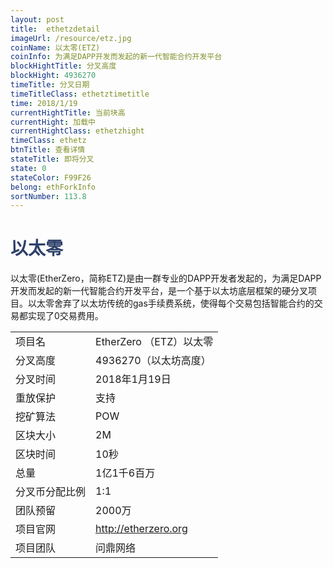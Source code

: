 ```yaml
---
layout: post
title:  ethetzdetail
imageUrl: /resource/etz.jpg
coinName: 以太零(ETZ)
coinInfo: 为满足DAPP开发而发起的新一代智能合约开发平台
blockHightTitle: 分叉高度
blockHight: 4936270
timeTitle: 分叉日期
timeTitleClass: ethetztimetitle
time: 2018/1/19
currentHightTitle: 当前块高
currentHight: 加载中
currentHightClass: ethetzhight
timeClass: ethetz
btnTitle: 查看详情
stateTitle: 即将分叉
state: 0
stateColor: F99F26
belong: ethForkInfo
sortNumber: 113.8
---
```

<h1 style="color: #2F416A">以太零</h1>
<p>以太零(EtherZero，简称ETZ)是由一群专业的DAPP开发者发起的，为满足DAPP开发而发起的新一代智能合约开发平台，是一个基于以太坊底层框架的硬分叉项目。以太零舍弃了以太坊传统的gas手续费系统，使得每个交易包括智能合约的交易都实现了0交易费用。
</p>
<table class="center">
  <tbody>
    <tr>
        <td class="tablehalf">项目名</td>
        <td class="tablehalf">EtherZero （ETZ）以太零</td>
    </tr>
    <tr>
        <td>分叉高度</td>
        <td>4936270（以太坊高度）</td>
    </tr>
    <tr>
        <td>分叉时间</td>
        <td>2018年1月19日</td>
    </tr>
    <tr>
        <td>重放保护</td>
        <td>支持</td>
    </tr>
    <tr>
        <td>挖矿算法</td>
        <td>POW</td>
    </tr>
    <tr>
        <td>区块大小</td>
        <td>2M</td>
    </tr>
    <tr>
        <td>区块时间</td>
        <td>10秒</td>
    </tr>
    <tr>
        <td>总量</td>
        <td>1亿1千6百万</td>
    </tr>
    <tr>
        <td>分叉币分配比例 </td>
        <td>1:1</td>
    </tr>
    <tr>
        <td>团队预留</td>
        <td>2000万</td>
    </tr>
    <tr>
        <td>项目官网</td>
        <td><a href="http://etherzero.org" target="_blank">http://etherzero.org</a></td>
    </tr>
    <tr>
        <td>项目团队</td>
        <td>问鼎网络</td>
    </tr>
  </tbody>
</table>